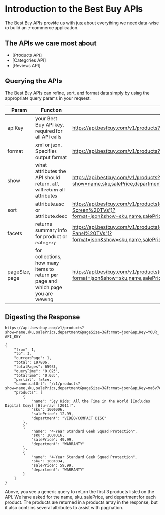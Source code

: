 # Introduction to the Best Buy APIs
 The Best Buy APIs provide us with just about everything we need data-wise to build an e-commerce application.

## The APIs we care most about
 * [Products API]
 * [Categories API]
 * [Reviews API]

## Querying the APIs
 The Best Buy APIs can refine, sort, and format data simply by using the appropriate query params in your request.
 
 | Param | Function | Sample |
| ------------ | ------------- | ------------- |
| apiKey | your Best Buy API key.  required for all API calls | https://api.bestbuy.com/v1/products?apiKey=YOUR_API_KEY |
| format | xml or json.  Specifies output format | https://api.bestbuy.com/v1/products?format=json&apiKey=YOUR_API_KEY |
| show | what attributes the API should return.  ```all``` will return all attributes | https://api.bestbuy.com/v1/products?show=name,sku,salePrice,department&apiKey=YOUR_API_KEY |
| sort | attribute.asc or attribute.desc | https://api.bestbuy.com/v1/products(categoryPath.name="All%20Flat-Screen%20TVs")?format=json&show=sku,name,salePrice&sort=salePrice&apiKey=YOUR_API_KEY |
| facets | returns summary info for product or category | https://api.bestbuy.com/v1/products(categoryPath.name="All%20Flat-Panel%20TVs")?format=json&show=sku,name,salePrice&facet=manufacturer,5&apiKey=YOUR_API_KEY |
| pageSize, page | for collections, how many items to return per page and which page you are viewing | https://api.bestbuy.com/v1/products(type=Movie)?format=json&show=sku,name,salePrice&pageSize=3&page=10&apiKey=YOUR_API_KEY |

## Digesting the Response

```https://api.bestbuy.com/v1/products?show=name,sku,salePrice,department&pageSize=3&format=json&apiKey=YOUR_API_KEY```
```
{
    "from": 1,
    "to": 3,
    "currentPage": 1,
    "total": 197806,
    "totalPages": 65936,
    "queryTime": "0.025",
    "totalTime": "0.033",
    "partial": false,
    "canonicalUrl": "/v1/products?show=name,sku,salePrice,department&pageSize=3&format=json&apiKey=ma6v7d7sxqmp6tbsssu7rcas",
    "products": [
        {
            "name": "Spy Kids: All the Time in the World [Includes Digital Copy] [Blu-ray] [2011]",
            "sku": 1000006,
            "salePrice": 12.99,
            "department": "VIDEO/COMPACT DISC"
        },
        {
            "name": "4-Year Standard Geek Squad Protection",
            "sku": 1000016,
            "salePrice": 49.99,
            "department": "WARRANTY"
        },
        {
            "name": "4-Year Standard Geek Squad Protection",
            "sku": 1000034,
            "salePrice": 59.99,
            "department": "WARRANTY"
        }
    ]
}
```
Above, you see a generic query to return the first 3 products listed on the API.  We have asked for the name, sku, salePrice, and department for each product.  The products are returned in a products array in the response, but it also contains several attributes to assist with pagination.